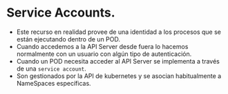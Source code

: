 # Service Accounts.
- Este recurso en realidad provee de una identidad a los procesos que se están ejecutando dentro de un POD.
- Cuando accedemos a la API Server desde fuera lo hacemos normalmente con un usuario con algún tipo de autenticación.
- Cuando un POD necesita acceder al API Server se implementa a través de una `service account`.
- Son gestionados por la API de kubernetes y se asocian habitualmente a NameSpaces específicas.

## 

